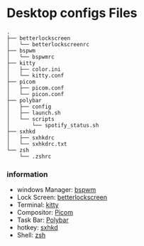 # Desktop  configs  Files

```
.
├── betterlockscreen
│   └── betterlockscreenrc
├── bspwm
│   └── bspwmrc
├── kitty
│   ├── color.ini
│   └── kitty.conf
├── picom
│   ├── picom.conf
│   └── picon.conf
├── polybar
│   ├── config
│   ├── launch.sh
│   └── scripts
│       └── spotify_status.sh
├── sxhkd
│   ├── sxhkdrc
│   └── sxhkdrc.txt
└── zsh
    └── .zshrc
```

### information

- windows Manager: [bspwm](https://github.com/baskerville/bspwm) 
- Lock Screen: [betterlockscreen](https://github.com/betterlockscreen/betterlockscreen)
- Terminal: [kitty](https://sw.kovidgoyal.net/kitty/)
- Compositor: [Picom](https://github.com/yshui/picom)
- Task Bar: [Polybar](https://github.com/polybar/polybar)
- hotkey: [sxhkd](https://github.com/baskerville/sxhkd)
- Shell: [zsh](https://sourceforge.net/projects/zsh/)
